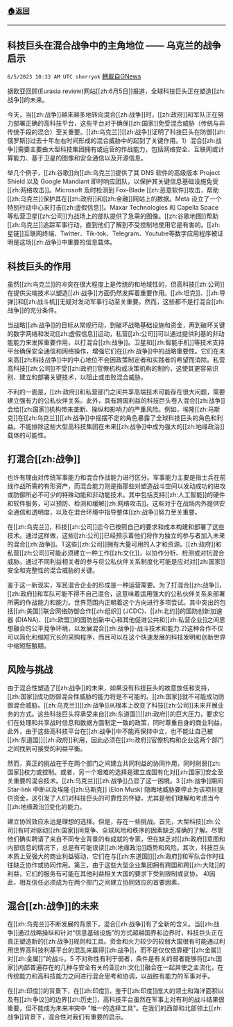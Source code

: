 ###  [:house:返回](README.md)
---


## 科技巨头在混合战争中的主角地位                         —— 乌克兰的战争启示
`6/5/2023 10:33 AM UTC sherryok` [轉載自GNews](https://gnews.org/articles/1358701)

据欧亚回顾(Eurasia review)网站[[zh:6月5日]]报道，全球科技巨头正在塑造[[zh:战争]]的未来。

今天，当[[zh:战争]]越来越多地转向混合[[zh:战争]]时，[[zh:政府]]和军队正在努力部署正确的高科技平台，这些平台对于确保[[zh:国家]]免受混合威胁（传统与非传统手段的混合）至关重要。[[zh:乌克兰]][[zh:战争]]证明了科技巨头在防御[[zh:俄罗斯]]过去十年左右时间形成的混合威胁中的起到了关键作用。1）混合[[zh:战争]]需要主要由大型科技集团拥有或运营的作战能力，包括网络安全、互联网或计算能力、基于卫星的图像和安全通信以及开源信息。 

举几个例子，[[zh:谷歌]]向[[zh:乌克兰]]提供了其 DNS 软件的高级版本 Project Shield 以及 Google Mandiant 即时响应团队，以保护其关键信息基础设施免受[[zh:网络攻击]]。Microsoft 及时检测到 Fox-Blade [[zh:恶意软件]]攻击，帮助[[zh:乌克兰]]保护其在[[zh:政府]]和[[zh:金融]]网站上的数据。Meta 设立了一个特别行动中心来打击[[zh:虚假信息]]。Maxar Technologies 和 Capella Space 等私营卫星[[zh:公司]]为战场上的部队提供了急需的图像。[[zh:谷歌地图]]帮助[[zh:乌克兰]]追踪军事行动，直到他们了解到不受控制地使用它是有害的。[[zh:星链]]互联网终端、Twitter、Tik-tok、Telegram、Youtube等数字应用程序被证明是这场[[zh:战争]]中重要的信息载体。  


## 科技巨头的作用  

虽然[[zh:乌克兰]]的冲突在很大程度上是传统的和地域性的，但高科技[[zh:公司]]在提供尖端技术以塑造[[zh:战争]]方面仍然发挥着重要作用。[[zh:坦克]]、[[zh:导弹]]和[[zh:战斗机]]无疑对发动军事行动至关重要。然而，这些都不是打混合[[zh:战争]]的充分条件。  

当战略[[zh:战争]]的目标从常规行动，到破坏战略基础设施和资金，再到破坏关键的数字网络和发动[[zh:虚假信息]]运动，私营[[zh:公司]]可以通过提供利基的非动能能力来发挥重要作用，以打混合[[zh:战争]]。卫星和[[zh:智能手机]]等技术支持平台确保安全通信和网络操作，增强它们在[[zh:战争]]中的战略重要性。它们在未来高[[zh:科技战争]]中的中心地位不会因政策制定者和实践者的希望而消除。私营高科技[[zh:公司]]不受[[zh:政府]]官僚机构或决策机构的制约，这使其更容易识别、建立和部署关键技术，以阻止或击败混合威胁。 

不利的一面是，[[zh:政府]]和私营部门之间共享高端技术可能存在很大问题，需要建立强有力的公私伙伴关系。此外，具有跨国利益的科技巨头卷入混合[[zh:战争]]会给[[zh:国家]]机构带来垄断、操纵和影响力的严重风险。例如，埃隆[[zh:马斯克]]在[[zh:乌克兰]][[zh:战争]]中摇摆不定的角色暴露了全球科技巨头的角色和利益。不能排除这些大型高科技集团在未来[[zh:战争]]中成为强大的[[zh:地缘政治]]载体的可能性。  


## 打混合[[zh:战争]] 

也许有理由对传统军事能力和混合作战能力进行区分。军事能力主要是指士兵在前线作战所需的有形资产，而混合能力则是指那些对塑造战斗空间以发动成功的进攻或防御所必不可少的特殊动能和非动能技术。其中包括支持[[zh:人工智能]]的硬件和软件服务，可以预防、检测和缓解[[zh:网络攻击]]。这些对于在战场内外提供安全通信和透明度，以及在混合环境中指导整体[[zh:战争]]努力至关重要。  

在[[zh:乌克兰]]，科技[[zh:公司]]迄今已按照自己的要求和成本构建和部署了这些技术。通过这样做，这些[[zh:公司]]已经预示着他们将作为独立的参与者加入未来的混合[[zh:战争]]。T这些[[zh:公司]]拥有大量可用的人才和资源。[[zh:政府]]和私营[[zh:公司]]可能必须建立一种工作[[zh:文化]]，以协作分析、检测或对抗混合威胁。通过不同利益相关者的参与将公私伙伴关系制度化可能是应对对[[zh:国家]]安全和完整性的混合威胁的关键。  

鉴于这一新现实，军民混合企业的形成是一种运营需要。为了打混合[[zh:战争]]，[[zh:政府]]和军队可能不得不自己混合，这意味着运用强大的公私伙伴关系来部署所需的作战能力和能力。世界范围内正朝着这个方向进行多项尝试。其中突出的包括[[zh:美国]]联合网络防御合作[[zh:组织]] (JCDC)、[[zh:北约]]的国防创新加速器 (DIANA)、[[zh:欧盟]]的国防创新中心和其他促进公共和[[zh:私营企业]]之间思想融合的公平竞争环境，以发展混合[[zh:战争]]-战斗技术和能力.2)这种合作不仅可以简化和缩短冗长的采购程序，而且可以在这个快速发展的科技发明和创新世界中缩短酝酿期。 


## 风险与挑战 

由于混合性塑造了[[zh:战争]]的未来，如果没有科技巨头的故意放任和支持，[[zh:国家]]成功防御混合性威胁的能力将是不可能的。[[zh:国家]]就不可能成功防御混合威胁。[[zh:乌克兰]][[zh:战争]]从根本上改变了科技[[zh:公司]]未来开展业务的方式。这些科技巨头将承受来自[[zh:东道国]][[zh:政府]]的巨大压力，要求它们在处理和共享战时信息和数据方面制定一致的政策，同时尊重自身的商业利益。此外，由于这些高科技平台在[[zh:战争]]中不能再保持中立，也不能让自己被[[zh:东道国]][[zh:政府]]利用，因此必须在[[zh:政府]]官僚机构和企业这两个部门之间找到可接受的利益平衡。  

然而，真正的挑战在于在两个部门之间建立共同利益的协同作用，同时削弱[[zh:国家]]权力或控制。或者，另一个艰难的选择是建立或国有化对[[zh:国家]]安全至关重要的混合技术。[[zh:乌克兰]][[zh:战争]]凸显了这一困境。3 [[zh:战争]]期间 Star-link 中断以及埃隆·[[zh:马斯克]] (Elon Musk) 隐晦地威胁要停止为该项目提供资金，这引发了人们对科技巨头的可靠性的怀疑，尤其是他们理解和考虑当今[[zh:地缘政治]]变化的能力。  

建立协同效应永远是理想的选择。但是，存在一些挑战。首先，大型科技[[zh:公司]]有时对驱动[[zh:国家]]间竞争、全球风险和秩序的因素缺乏准确的了解。尽管他们确实聘请了来自不同专业背景的有成就的专家，但在缺乏对[[zh:政府]]意图和内部信息的情况下，总是有可能误读[[zh:地缘政治]]趋势和风险。其次，科技巨头本质上受强大的商业利益驱动，它们在与[[zh:东道国]][[zh:政府]]和军队合作时往往缺乏协作或协同作用。第三，由于这些大型企业集团拥有跨国和跨[[zh:大陆]]的利益，它们的服务有可能在其他利益相关大国的要求下受到限制或妥协。 4)因此，相互信任必须成为在两个部门之间建立协同效应的首要因素。 


## 混合[[zh:战争]]的未来 

在[[zh:乌克兰]]不断发展的背景下，混合[[zh:战争]]有了全新的含义。当[[zh:战争]]通过战略操纵和针对“信息基础设施”的方式超越国界和边界时，科技巨头正在真正塑造新的[[zh:战争]]规则和工具。资金和火力较少的较弱大国很有可能通过利用世界高科技利基平台的混乱来赢得[[zh:战争]]，而不是仅仅依靠硬“[[zh:金属]]对[[zh:金属]]”的战斗。5 不对称性有利于弱者，条件是有关的弱者能够将[[zh:国家]]内部普遍存在的几种与安全有关的亚[[zh:文化]]融合在一起并使之主流化，在传统能力和高科技能力之间进行混合思考和协调，以战胜有能力的军事对手。 

在[[zh:印度]]的背景下，在[[zh:印度]]，鉴于[[zh:印度]]庞大的领土和海洋面积以及有[[zh:争议]]的边界[[zh:历史]]，高科技平台虽然在军事上对有利的战斗结果很重要，但不能成为未来冲突中 "唯一的选择工具"。在我们的西部和北部领土[[zh:战争]]背景下，混合性对我们有重要的启示。
